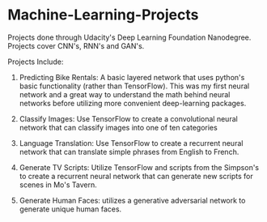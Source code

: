 # Machine-Learning-Projects
Projects done through Udacity's Deep Learning Foundation Nanodegree. Projects cover CNN's, RNN's and GAN's.


Projects Include:

1) Predicting Bike Rentals: A basic layered network that uses python's basic functionality (rather than TensorFlow). This was
   my first neural network and a great way to understand the math behind neural networks before utilizing more convenient 
   deep-learning packages.

2) Classify Images: Use TensorFlow to create a convolutional neural network that can classify images into one of ten categories

3) Language Translation: Use TensorFlow to create a recurrent neural network that can translate simple phrases from English
   to French.

4) Generate TV Scripts: Utilize TensorFlow and scripts from the Simpson's to create a recurrent neural network that can
   generate new scripts for scenes in Mo's Tavern.

5) Generate Human Faces: utilizes a generative adversarial network to generate unique human faces.
